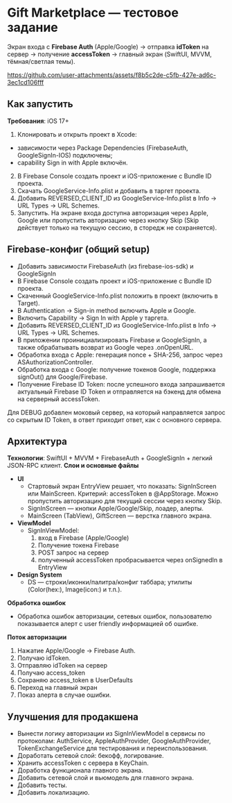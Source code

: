 # Gift Marketplace — тестовое задание

Экран входа с **Firebase Auth** (Apple/Google) → отправка **idToken** на сервер → получение **accessToken** → главный экран (SwiftUI, MVVM, тёмная/светлая темы).


https://github.com/user-attachments/assets/f8b5c2de-c5fb-427e-ad6c-3ec1cd106fff


## Как запустить
**Требования**: iOS 17+
1. Клонировать и открыть проект в Xcode:
- зависимости через Package Dependencies (FirebaseAuth, GoogleSignIn-IOS) подключены;
- capability Sign in with Apple включён.
2. В Firebase Console создать проект и iOS-приложение с Bundle ID проекта.
3. Скачать GoogleService-Info.plist и добавить в таргет проекта.
4. Добавить REVERSED_CLIENT_ID из GoogleService-Info.plist в Info → URL Types → URL Schemes.
5. Запустить. На экране входа доступна авторизация через Apple, Google или пропустить авторизацию через кнопку Skip (Skip действует только на текущую сессию, в сторедж не сохраняется).

## Firebase-конфиг (общий setup)
* Добавить зависимости FirebaseAuth (из firebase-ios-sdk) и GoogleSignIn
* В Firebase Console создать проект и iOS-приложение с Bundle ID проекта.
* Скаченный GoogleService-Info.plist положить в проект (включить в Target).
* В Authentication → Sign-in method включить Apple и Google.
* Включить Capability → Sign In with Apple у таргета.
* Добавить REVERSED_CLIENT_ID из GoogleService-Info.plist в Info → URL Types → URL Schemes.
* В приложении проинициализировать Firebase и GoogleSignIn, а также обрабатывать возврат из Google через .onOpenURL.
* Обработка входа с Apple: генерация nonce + SHA-256, запрос через ASAuthorizationController.
* Обработка входа с Google: получение токенов Google, поддержка signOut() для Google/Firebase.
* Получение Firebase ID Token: после успешного входа запрашивается актуальный Firebase ID Token и отправляется на бэкенд для обмена на серверный accessToken.

Для DEBUG добавлен моковый сервер, на который направляется запрос со скрытым ID Token, в ответ приходит ответ, как с основного сервера. 

## Архитектура
**Технологии**: SwiftUI + MVVM + FirebaseAuth + GoogleSignIn + легкий JSON-RPC клиент.
**Слои и основные файлы**
* **UI**
    * Стартовый экран EntryView решает, что показать: SignInScreen или MainScreen. Критерий: accessToken в @AppStorage. Можно пропустить авторизацию для текущий сессии через кнопку Skip.
    * SignInScreen — кнопки Apple/Google/Skip, лоадер, алерты.
    * MainScreen (TabView), GiftScreen — верстка главного экрана.
* **ViewModel**
    * SignInViewModel:
        1. вход в Firebase (Apple/Google)
        2. Получение токена Firebase
        3. POST запрос на сервер
        4. полученный accessToken пробрасывается через onSignedIn в EntryView
* **Design System**
    * DS — строки/иконки/палитра/конфиг таббара; утилиты (Color(hex:), Image(icon:) и т.п.).

**Обработка ошибок**
* Обработка ошибок авторизации, сетевых ошибок, пользователю показывается алерт с user friendly информацией об ошибке.

**Поток авторизации**
1. Нажатие Apple/Google → Firebase Auth.
2. Получаю idToken.
3. Отправляю idToken на сервер
4. Получаю access_token
5. Сохраняю access_token в UserDefaults
6. Переход на главный экран 
7. Показ алерта в случае ошибки.

## Улучшения для продакшена
- Вынести логику авторизации из SignInViewModel в сервисы по протоколам: AuthService, AppleAuthProvider, GoogleAuthProvider, TokenExchangeService для тестирования и переиспользования.
- Доработать сетевой слой: бекофф, логирование. 
- Хранить accessToken с сервера в KeyChain.
- Доработка функционала главного экрана.  
- Добавить сетевой слой и вьюмодель для главного экрана. 
- Добавить тесты. 
- Добавить локализацию. 
